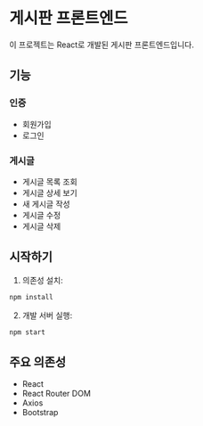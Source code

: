 # 게시판 프론트엔드

이 프로젝트는 React로 개발된 게시판 프론트엔드입니다.

## 기능

### 인증

- 회원가입
- 로그인

### 게시글

- 게시글 목록 조회
- 게시글 상세 보기
- 새 게시글 작성
- 게시글 수정
- 게시글 삭제

## 시작하기

1. 의존성 설치:

```bash
npm install
```

2. 개발 서버 실행:

```bash
npm start
```

## 주요 의존성

- React
- React Router DOM
- Axios
- Bootstrap

